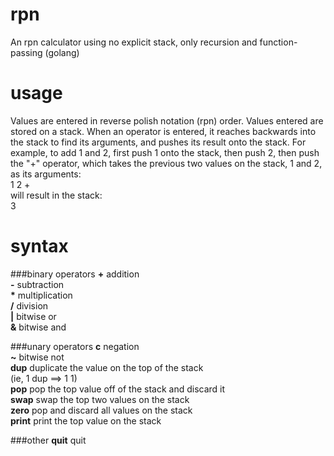 <!--
Copyright 2013 The Authors. All rights reserved.
Use of this source code is governed by a BSD-style
license that can be found in the LICENSE file.
-->

rpn
===

An rpn calculator using no explicit stack, only recursion and function-passing (golang)

usage
=====

Values are entered in reverse polish notation (rpn) order. Values entered are stored on a stack. When an operator is entered, it reaches backwards into the stack to find its arguments, and pushes its result onto the stack. For example, to add 1 and 2, first push 1 onto the stack, then push 2, then push the "+" operator, which takes the previous two values on the stack, 1 and 2, as its arguments:  
1 2 +  
will result in the stack:  
3  

syntax
======
###binary operators
<b>\+</b> addition  
<b>\-</b> subtraction  
<b>\*</b> multiplication  
<b>/</b> division  
<b>|</b> bitwise or  
<b>&</b> bitwise and  

###unary operators
<b>c</b> negation  
<b>~</b> bitwise not  
<b>dup</b> duplicate the value on the top of the stack  
(ie, 1 dup ==> 1 1)  
<b>pop</b> pop the top value off of the stack and discard it  
<b>swap</b> swap the top two values on the stack  
<b>zero</b> pop and discard all values on the stack    
<b>print</b> print the top value on the stack  

###other
<b>quit</b> quit
